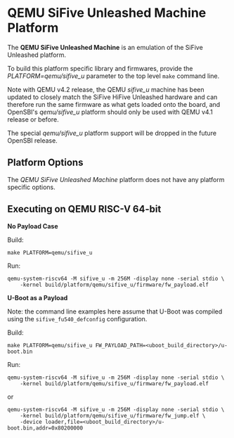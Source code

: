 QEMU SiFive Unleashed Machine Platform
======================================

The **QEMU SiFive Unleashed Machine** is an emulation of the SiFive Unleashed
platform.

To build this platform specific library and firmwares, provide the
*PLATFORM=qemu/sifive_u* parameter to the top level `make` command line.

Note with QEMU v4.2 release, the QEMU *sifive_u* machine has been updated to
closely match the SiFive HiFive Unleashed hardware and can therefore run the
same firmware as what gets loaded onto the board, and OpenSBI's *qemu/sifive_u*
platform should only be used with QEMU v4.1 release or before.

The special *qemu/sifive_u* platform support will be dropped in the future
OpenSBI release.

Platform Options
----------------

The *QEMU SiFive Unleashed Machine* platform does not have any platform specific
options.

Executing on QEMU RISC-V 64-bit
-------------------------------

**No Payload Case**

Build:
```
make PLATFORM=qemu/sifive_u
```

Run:
```
qemu-system-riscv64 -M sifive_u -m 256M -display none -serial stdio \
	-kernel build/platform/qemu/sifive_u/firmware/fw_payload.elf
```

**U-Boot as a Payload**

Note: the command line examples here assume that U-Boot was compiled using
the `sifive_fu540_defconfig` configuration.

Build:
```
make PLATFORM=qemu/sifive_u FW_PAYLOAD_PATH=<uboot_build_directory>/u-boot.bin
```

Run:
```
qemu-system-riscv64 -M sifive_u -m 256M -display none -serial stdio \
	-kernel build/platform/qemu/sifive_u/firmware/fw_payload.elf
```
or
```
qemu-system-riscv64 -M sifive_u -m 256M -display none -serial stdio \
	-kernel build/platform/qemu/sifive_u/firmware/fw_jump.elf \
	-device loader,file=<uboot_build_directory>/u-boot.bin,addr=0x80200000
```
